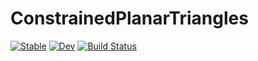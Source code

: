 # ConstrainedPlanarTriangles

[![Stable](https://img.shields.io/badge/docs-stable-blue.svg)](https://tp2750.github.io/ConstrainedPlanarTriangles.jl/stable/)
[![Dev](https://img.shields.io/badge/docs-dev-blue.svg)](https://tp2750.github.io/ConstrainedPlanarTriangles.jl/dev/)
[![Build Status](https://github.com/tp2750/ConstrainedPlanarTriangles.jl/actions/workflows/CI.yml/badge.svg?branch=main)](https://github.com/tp2750/ConstrainedPlanarTriangles.jl/actions/workflows/CI.yml?query=branch%3Amain)

